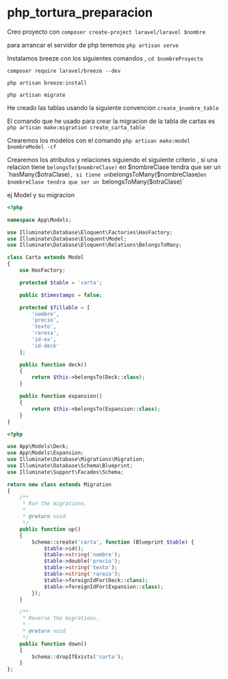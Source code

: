 # php_tortura_preparacion

Creo proyecto con `composer create-project laravel/laravel $nombre`

para arrancar el servidor de php tenemos `php artisan serve`

Instalamos breeze con los siguientes comandos , `cd $nombreProyecto`

`composer require laravel/breeze --dev`

`php artisan breeze:install`

`php artisan migrate`

He creado las tablas usando la siguiente convencion `create_$nombre_table`

El comando que he usado para crear la migracion de la tabla de cartas es `php artisan make:migration create_carta_table`

Crearemos los modelos con el comando `php artisan make:model $nombreModel -cf`

Crearemos los atributos y relaciones siguiendo el siguiente criterio , si una relacion tiene `belongsTo($nombreClase)` en $nombreClase tendra que ser un `hasMany($otraClase)`, si tiene un`belongsToMany($nombreClase)`en $nombreClase tendra que ser un `belongsToMany($otraClase)`

ej Model y su migracion

```PHP
<?php

namespace App\Models;

use Illuminate\Database\Eloquent\Factories\HasFactory;
use Illuminate\Database\Eloquent\Model;
use Illuminate\Database\Eloquent\Relations\BelongsToMany;

class Carta extends Model
{
    use HasFactory;

    protected $table = 'carta';

    public $timestamps = false;

    protected $fillable = [
        'nombre',
        'precio',
        'texto',
        'rareza',
        'id-ex',
        'id-deck'
    ];

    public function deck()
    {
        return $this->belongsTo(Deck::class);
    }

    public function expansion()
    {
        return $this->belongsTo(Expansion::class);
    }
}

```

```PHP
<?php

use App\Models\Deck;
use App\Models\Expansion;
use Illuminate\Database\Migrations\Migration;
use Illuminate\Database\Schema\Blueprint;
use Illuminate\Support\Facades\Schema;

return new class extends Migration
{
    /**
     * Run the migrations.
     *
     * @return void
     */
    public function up()
    {
        Schema::create('carta', function (Blueprint $table) {
            $table->id();
            $table->string('nombre');
            $table->double('precio');
            $table->string('texto');
            $table->string('rareza');
            $table->foreignIdFor(Deck::class);
            $table->foreignIdFor(Expansion::class);
        });
    }

    /**
     * Reverse the migrations.
     *
     * @return void
     */
    public function down()
    {
        Schema::dropIfExists('carta');
    }
};

```
